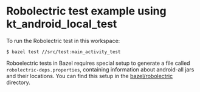# Robolectric test example using kt_android_local_test

To run the Robolectric test in this workspace:

```
$ bazel test //src/test:main_activity_test
```

Roboelectric tests in Bazel requires special setup to generate a file called
`robolectric-deps.properties`, containing information about android-all jars and
their locations. You can find this setup in the
[bazel/robolectric](bazel/roboelectric/) directory.
